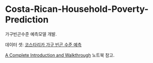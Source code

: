 # Costa-Rican-Household-Poverty-Prediction

가구빈곤수준 예측모델 개발. 



데이터 셋: [코스타리카 가구 빈곤 수준 예측](https://www.kaggle.com/c/costa-rican-household-poverty-prediction)

[A Complete Introduction and Walkthrough](https://www.kaggle.com/willkoehrsen/a-complete-introduction-and-walkthrough) 노트북 참고. 
